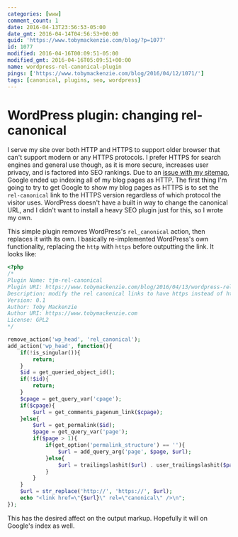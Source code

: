 ```yaml
---
categories: [www]
comment_count: 1
date: 2016-04-13T23:56:53-05:00
date_gmt: 2016-04-14T04:56:53+00:00
guid: 'https://www.tobymackenzie.com/blog/?p=1077'
id: 1077
modified: 2016-04-16T00:09:51-05:00
modified_gmt: 2016-04-16T05:09:51+00:00
name: wordpress-rel-canonical-plugin
pings: ['https://www.tobymackenzie.com/blog/2016/04/12/1071/']
tags: [canonical, plugins, seo, wordpress]
---
```


WordPress plugin: changing rel-canonical
========================================

I serve my site over both HTTP and HTTPS to support older browser that can't support modern or any HTTPS protocols.  I prefer HTTPS for search engines and general use though, as it is more secure, increases user privacy, and is factored into SEO rankings.  Due to an [issue with my sitemap](https://www.tobymackenzie.com/blog/2016/04/12/1071/), Google ended up indexing all of my blog pages as HTTP.  The first thing I'm going to try to get Google to show my blog pages as HTTPS is to set the `rel-canonical` link to the HTTPS version regardless of which protocol the visitor uses.  WordPress doesn't have a built in way to change the canonical URL, and I didn't want to install a heavy SEO plugin just for this, so I wrote my own.

This simple plugin removes WordPress's `rel_canonical` action, then replaces it with its own.  I basically re-implemented WordPress's own functionality, replacing the `http` with `https` before outputting the link.  It looks like:

<!--more-->

``` php
<?php
/*
Plugin Name: tjm-rel-canonical
Plugin URI: https://www.tobymackenzie.com/blog/2016/04/13/wordpress-rel-canonical-plugin/
Description: modify the rel canonical links to have https instead of http
Version: 0.1
Author: Toby Mackenzie
Author URI: https://www.tobymackenzie.com
License: GPL2
*/

remove_action('wp_head', 'rel_canonical');
add_action('wp_head', function(){
	if(!is_singular()){
		return;
	}
	$id = get_queried_object_id();
	if(!$id){
		return;
	}
	$cpage = get_query_var('cpage');
	if($cpage){
		$url = get_comments_pagenum_link($cpage);
	}else{
		$url = get_permalink($id);
		$page = get_query_var('page');
		if($page > 1){
			if(get_option('permalink_structure') == ''){
				$url = add_query_arg('page', $page, $url);
			}else{
				$url = trailingslashit($url) . user_trailingslashit($page, 'single_paged');
			}
		}
	}
	$url = str_replace('http://', 'https://', $url);
	echo "<link href=\"{$url}\" rel=\"canonical\" />\n";
});
```

This has the desired affect on the output markup.  Hopefully it will on Google's index as well.
